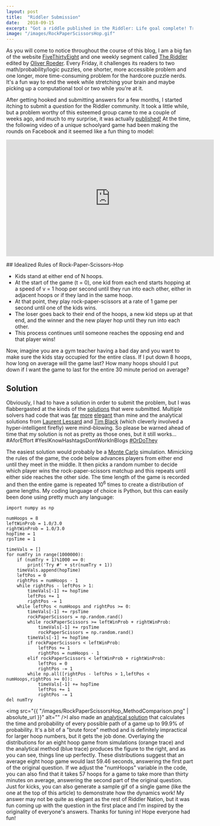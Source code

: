 ```yaml
---
layout: post
title:  "Riddler Submission"
date:   2018-09-15
excerpt: "Got a riddle published in the Riddler: Life goal complete! Try your hand at a game I call 'Rock-Paper-Scissors-Hop'..."
image: "/images/RockPaperScissorsHop.gif"
---
```


<head>
<meta name="twitter:card" content="summary_large_image">
<meta name="twitter:creator" content="@tefirman51">
<meta name="twitter:site" content="@tefirman51">
<meta name="twitter:title" content="Riddler Submission">
<meta name="twitter:description" content="Got a riddle published in the Riddler: Life goal complete! Try your hand at a game I call 'Rock-Paper-Scissors-Hop'...">
<meta name="twitter:image:src" content="https://tefirman.github.io/images/RockPaperScissorsHop.gif">
<meta name="twitter:image:width" content="280">
<meta name="twitter:image:height" content="150">
<!-- Global site tag (gtag.js) - Google Analytics -->
<script async src="https://www.googletagmanager.com/gtag/js?id=UA-141691742-10"></script>
<script>
  window.dataLayer = window.dataLayer || [];
  function gtag(){dataLayer.push(arguments);}
  gtag('js', new Date());

  gtag('config', 'UA-141691742-10');
</script>
</head>

As you will come to notice throughout the course of this blog, I am a big fan of the website <a href="https://fivethirtyeight.com">FiveThirtyEight</a> and one weekly segment called <a href="https://fivethirtyeight.com/tag/the-riddler/">The Riddler</a> edited by <a href="https://twitter.com/ollie">Oliver Roeder</a>. Every Friday, it challenges its readers to two math/probability/logic puzzles, one shorter, more accessible problem and one longer, more time-consuming problem for the hardcore puzzle nerds. It's a fun way to end the week while stretching your brain and maybe picking up a computational tool or two while you're at it.

After getting hooked and submitting answers for a few months, I started itching to submit a <i>question</i> for the Riddler community. It took a little while, but a problem worthy of this esteemed group came to me a couple of weeks ago, and much to my surprise, it was actually <a href="https://fivethirtyeight.com/features/how-many-hoops-will-kids-jump-through-to-play-rock-paper-scissors/">published!</a> At the time, the following video of a unique schoolyard game had been making the rounds on Facebook and it seemed like a fun thing to model:

<div align="center"><iframe width="560" height="315" src="https://www.youtube.com/embed/PcIord7RNAI" frameborder="0" allow="autoplay; encrypted-media" allowfullscreen></iframe></div>

<p></p>
## Idealized Rules of Rock-Paper-Scissors-Hop

<ul>
	<li>Kids stand at either end of N hoops.</li>
	<li>At the start of the game (t = 0), one kid from each end starts hopping at a speed of v = 1 hoop per second until they run into each other, either in adjacent hoops or if they land in the same hoop.</li>
	<li>At that point, they play rock-paper-scissors at a rate of 1 game per second until one of the kids wins.</li>
	<li>The loser goes back to their end of the hoops, a new kid steps up at that end, and the winner and the new player hop until they run into each other.</li>
	<li>This process continues until someone reaches the opposing end and that player wins!</li>
</ul>

Now, imagine you are a gym teacher having a bad day and you want to make sure the kids stay occupied for the entire class. If I put down 8 hoops, how long on average will the game last? How many hoops should I put down if I want the game to last for the entire 30 minute period on average?

## Solution

Obviously, I had to have a solution in order to submit the problem, but I was flabbergasted at the kinds of the <a href="https://fivethirtyeight.com/features/the-new-national-pastime-competitive-coin-flipping/">solutions</a> that were submitted. Multiple solvers had code that was <a href="https://github.com/zsegel/538riddler/blob/master/riddler_RPS_hop.py">far</a> <a href="https://gist.github.com/mrichards42/7c63d2ea209081f75dedfaaa08f87e86">more</a> <a href="https://github.com/Saehry/Riddler/blob/master/2018-08-24.py">elegant</a> than mine and the analytical solutions from <a href="https://laurentlessard.com/bookproofs/hoop-hop-showdown/">Laurent Lessard</a> and <a href="http://math.uchicago.edu/~timblack/blog/hoops.html">Tim Black</a> (which cleverly involved a hyper-intelligent firefly) were mind-blowing. So please be warned ahead of time that my solution is not as pretty as those ones, but it still works... #AforEffort #YesIKnowHashtagsDontWorkInBlogs <a href="https://twitter.com/search?q=%23OrDoThey&src=typd">#OrDoThey</a>

The easiest solution would probably be a <a href="https://en.wikipedia.org/wiki/Monte_Carlo_method">Monte Carlo</a> simulation. Mimicking the rules of the game, the code below advances players from either end until they meet in the middle. It then picks a random number to decide which player wins the rock-paper-scissors matchup and this repeats until either side reaches the other side. The time length of the game is recorded and then the entire game is repeated 10<sup>6</sup> times to create a distribution of game lengths. My coding language of choice is Python, but this can easily been done using pretty much any language: 

<pre><code>import numpy as np

numHoops = 8
leftWinProb = 1.0/3.0
rightWinProb = 1.0/3.0
hopTime = 1
rpsTime = 1

timeVals = []
for numTry in range(1000000):
	if (numTry + 1)%1000 == 0:
		print('Try #' + str(numTry + 1))
	timeVals.append(hopTime)
	leftPos = 0
	rightPos = numHoops - 1
	while rightPos - leftPos > 1:
		timeVals[-1] += hopTime
		leftPos += 1
		rightPos -= 1
	while leftPos < numHoops and rightPos >= 0:
		timeVals[-1] += rpsTime
		rockPaperScissors = np.random.rand()
		while rockPaperScissors >= leftWinProb + rightWinProb:
			timeVals[-1] += rpsTime
			rockPaperScissors = np.random.rand()
		timeVals[-1] += hopTime
		if rockPaperScissors < leftWinProb:
			leftPos += 1
			rightPos = numHoops - 1
		elif rockPaperScissors < leftWinProb + rightWinProb:
			leftPos = 0
			rightPos -= 1
		while np.all([rightPos - leftPos > 1,leftPos < numHoops,rightPos >= 0]):
			timeVals[-1] += hopTime
			leftPos += 1
			rightPos -= 1
del numTry
</code></pre>

<span class="image right"><img src="{{ "/images/RockPaperScissorsHop_MethodComparison.png" | absolute_url }}" alt="" /></span>I also made an <a href="https://github.com/tefirman/RiddlerCode/blob/master/RockPaperScissorsHop.py">analytical solution</a> that calculates the time and probability of every possible path of a game up to 99.9% of probability. It's a bit of a "brute force" method and is definitely impractical for larger hoop numbers, but it gets the job done. Overlaying the distributions for an eight hoop game from simulations (orange trace) and the analytical method (blue trace) produces the figure to the right, and as you can see, things line up perfectly. These distributions suggest that an average eight hoop game would last 59.46 seconds, answering the first part of the original question. If we adjust the "numHoops" variable in the code, you can also find that it takes 57 hoops for a game to take more than thirty minutes on average, answering the second part of the original question. Just for kicks, you can also generate a sample gif of a single game (like the one at the top of this article) to demonstrate how the dynamics work! My answer may not be quite as elegant as the rest of Riddler Nation, but it was fun coming up with the question in the first place and I'm inspired by the originality of everyone's answers. Thanks for tuning in! Hope everyone had fun!


